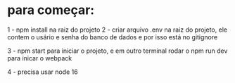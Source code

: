 # para começar:
  1 - npm install na raiz do projeto
  2 - criar arquivo .env na raiz do projeto, ele contem o usário e senha do banco de dados e por isso está no gitignore

  3 - npm start para iniciar o projeto, e em outro terminal rodar o npm run dev para inicar o webpack

  4 - precisa usar node 16

